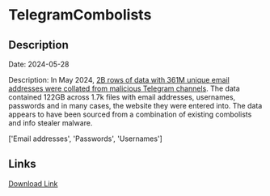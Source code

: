 # TelegramCombolists

## Description

Date: 2024-05-28

Description:
In May 2024, <a href="https://troyhunt.com/telegram-combolists-and-361m-email-addresses" target="_blank" rel="noopener">2B rows of data with 361M unique email addresses were collated from malicious Telegram channels</a>. The data contained 122GB across 1.7k files with email addresses, usernames, passwords and in many cases, the website they were entered into. The data appears to have been sourced from a combination of existing combolists and info stealer malware.


['Email addresses', 'Passwords', 'Usernames']

## Links

[Download Link](https://link-to.net/1229997/241.52000371076886/dynamic/?r=)